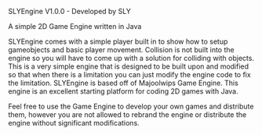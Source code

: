 SLYEngine V1.0.0 - Developed by SLY

A simple 2D Game Engine written in Java

SLYEngine comes with a simple player built in to show how to setup gameobjects and basic player movement. Collision is not built into the engine so you will have to come up with a solution for colliding with objects. This is a very simple engine that is designed to be built upon and modified so that when there is a limitation you can just modify the engine code to fix the limitation. SLYEngine is based off of Majoolwips Game Engine. This engine is an excellent starting platform for coding 2D games with Java.

Feel free to use the Game Engine to develop your own games and distribute them, however you are not allowed to rebrand the engine or distribute the engine without significant modifications.
